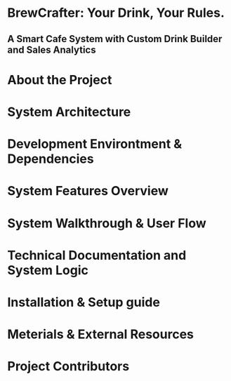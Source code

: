 # BrewCrafter: Your Drink, Your Rules.
## A Smart Cafe System with Custom Drink Builder and Sales Analytics

# About the Project

# System Architecture

# Development Environtment & Dependencies

# System Features Overview

# System Walkthrough & User Flow

# Technical Documentation and System Logic

# Installation & Setup guide

# Meterials & External Resources

# Project Contributors